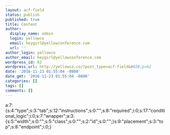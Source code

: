 ```yaml
---
layout: acf-field
status: publish
published: true
title: Content
author:
  display_name: admin
  login: yellowco
  email: heygirl@yellowconference.com
  url: ''
author_login: yellowco
author_email: heygirl@yellowconference.com
wordpress_id: 62
wordpress_url: http://yellowco.co/?post_type=acf-field&#038;p=62
date: '2016-11-23 01:55:04 -0800'
date_gmt: '2016-11-23 01:55:04 -0800'
categories: []
tags: []
comments: []
---
```

<p>a:7:{s:4:"type";s:3:"tab";s:12:"instructions";s:0:"";s:8:"required";i:0;s:17:"conditional_logic";i:0;s:7:"wrapper";a:3:{s:5:"width";s:0:"";s:5:"class";s:0:"";s:2:"id";s:0:"";}s:9:"placement";s:3:"top";s:8:"endpoint";i:0;}</p>
